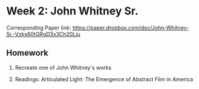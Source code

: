 # Week 2: John Whitney Sr.

Corresponding Paper link: https://paper.dropbox.com/doc/John-Whitney-Sr.-Vzkx60tGRgD3x3Ch20Lju

## Homework

1. Recreate one of John Whitney's works

2. Readings: Articulated Light: The Emergence of Abstract Film in America